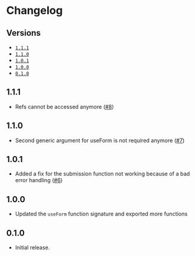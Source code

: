 # Changelog

## Versions

- [`1.1.1`](#111)
- [`1.1.0`](#110)
- [`1.0.1`](#101)
- [`1.0.0`](#100)
- [`0.1.0`](#010)

## 1.1.1

- Refs cannot be accessed anymore ([#8](https://github.com/aminnairi/react-form/issues/8))

## 1.1.0

- Second generic argument for useForm is not required anymore ([#7](https://github.com/aminnairi/react-form/pull/7))

## 1.0.1

- Added a fix for the submission function not working because of a bad error handling ([#6](https://github.com/aminnairi/react-form/pull/6))

## 1.0.0

- Updated the `useForm` function signature and exported more functions

## 0.1.0

- Initial release.